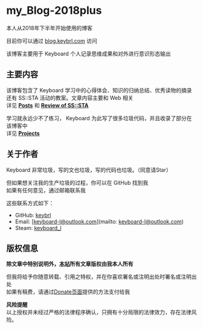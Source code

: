 # my_Blog-2018plus

本人从2018年下半年开始使用的博客

目前你可以通过 [blog.keybrl.com](https://blog.keybrl.com/) 访问

该博客主要用于 Keyboard 个人记录思维成果和对外进行意识形态输出

## 主要内容

该博客包含了 Keyboard 学习中的心得体会、知识的归纳总结、优秀读物的摘录还有 SS::STA 活动的教案。文章内容主要和 Web 相关  
详见 **[Posts](https://blog.keybrl.com/posts/index)** 和 **[Review of SS::STA](https://blog.keybrl.com/sssta/index)**

学习就永远少不了练习， Keyboard 为此写了很多垃圾代码，并且收录了部分在该博客中  
详见 **[Projects](https://blog.keybrl.com/projects/index)**

## 关于作者

Keyboard 非常垃圾，写的文也垃圾，写的代码也垃圾。（同意请Star）

但如果想关注我的生产垃圾的过程，你可以在 GitHub 找到我  
如果有任何意见，通过邮箱联系我

这些联系方式如下：

- GitHub: [keybrl](https://github.com/keybrl)
- Email: [keyboard-l@outlook.com](mailto: keyboard-l@outlook.com)
- Steam: [keyboard_l](http://steamcommunity.com/id/keyboard_l)

## 版权信息

**除文章中特别说明外，[本站](https://blog.keybrl.ink)所有文章版权由我本人所有**

但我将给予你随意转载、引用之特权，并在你喜欢署名或注明出处时署名或注明出处  
如果有稿费，请通过[Donate页面](https://blog.keybrl.com/donate)提供的方法支付给我

**风险提醒**  
以上授权并未经过严格的法律程序确认，只拥有十分局限的法律效力，存在法律风险。

